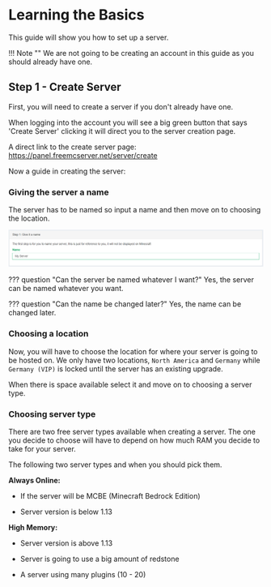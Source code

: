 # Learning the Basics

This guide will show you how to set up a server.

!!! Note ""
    We are not going to be creating an account in this guide as you should already have one.

## Step 1 - Create Server

First, you will need to create a server if you don't already have one.

When logging into the account you will see a big green button that says 'Create Server' clicking it will direct you to the server creation page.

A direct link to the create server page: https://panel.freemcserver.net/server/create

Now a guide in creating the server:

### Giving the server a name

The server has to be named so input a name and then move on to choosing the location.

![Naming server](../assets/getting-started/naming-server.png)

??? question "Can the server be named whatever I want?"
    Yes, the server can be named whatever you want.

??? question "Can the name be changed later?"
    Yes, the name can be changed later.

### Choosing a location

Now, you will have to choose the location for where your server is going to be hosted on. We only have two locations, `North America` and `Germany` while `Germany (VIP)` is locked until the server has an existing upgrade.

When there is space available select it and move on to choosing a server type.

### Choosing server type

There are two free server types available when creating a server. The one you decide to choose will have to depend on how much RAM you decide to take for your server.

The following two server types and when you should pick them.

**Always Online:**

- If the server will be MCBE (Minecraft Bedrock Edition)

- Server version is below 1.13

**High Memory:**

- Server version is above 1.13

- Server is going to use a big amount of redstone

- A server using many plugins (10 - 20)